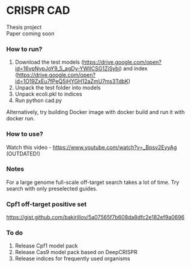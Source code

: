 # CRISPR CAD
Thesis project        
Paper coming soon   

### How to run?

1. Download the test models (https://drive.google.com/open?id=16vpNypJoY9_5_agDy-YWIICSG1ZjSybj) and index (https://drive.google.com/open?id=1O19ZxEu7fPeQ5jHYGH12aZmU7ms3TdbK)
2. Unpack the test folder into models
3. Unpack ecoli.pkl to indices
4. Run python cad.py   

Alternatively, try building Docker image with docker build and run it with docker run.

### How to use?
Watch this video - https://www.youtube.com/watch?v=_Bpsv2EyyAg (OUTDATED!)

### Notes
For a large genome full-scale off-target search takes a lot of time. Try search with only preselected guides.

### Cpf1 off-target positive set
https://gist.github.com/bakirillov/5a07565f7b608da8dfc2e182ef9a0696

### To do
1. Release Cpf1 model pack
2. Release Cas9 model pack based on DeepCRISPR
3. Release indices for frequently used organisms

